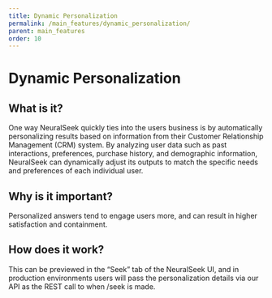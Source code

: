 ```yaml
---
title: Dynamic Personalization
permalink: /main_features/dynamic_personalization/
parent: main_features
order: 10
---
```


# Dynamic Personalization

## What is it?
One way NeuralSeek quickly ties into the users business is by automatically personalizing results based on information from their Customer Relationship Management (CRM) system. By analyzing user data such as past interactions, preferences, purchase history, and demographic information, NeuralSeek can dynamically adjust its outputs to match the specific needs and preferences of each individual user.

## Why is it important?
Personalized answers tend to engage users more, and can result in higher satisfaction and containment.

## How does it work?
This can be previewed in the “Seek” tab of the NeuralSeek UI, and in production environments users will pass the personalization details via our API as the REST call to when /seek is made.  
